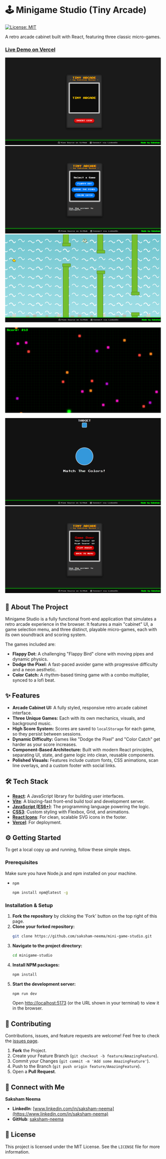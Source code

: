 # 🕹️ Minigame Studio (Tiny Arcade)

[![License: MIT](https://img.shields.io/badge/License-MIT-yellow.svg?style=for-the-badge)](https://opensource.org/licenses/MIT)

A retro arcade cabinet built with React, featuring three classic micro-games.

### [**Live Demo on Vercel**](https://mini-game-studio.vercel.app/)

![Minigame Studio Screenshot](/Screenshot%202025-09-14%20113758.png)
![Minigame Studio Screenshot](/Screenshot%202025-09-14%20113819.png)
![Minigame Studio Screenshot](/Screenshot%202025-09-14%20113909.png)

![Minigame Studio Screenshot](/Screenshot%202025-09-14%20113937.png)

![Minigame Studio Screenshot](/Screenshot%202025-09-14%20114024.png)
![Minigame Studio Screenshot](/Screenshot%202025-09-14%20114127.png)

## 🚀 About The Project

Minigame Studio is a fully functional front-end application that simulates a retro arcade experience in the browser. It features a main "cabinet" UI, a game selection menu, and three distinct, playable micro-games, each with its own soundtrack and scoring system.

The games included are:

- **Flappy Dot:** A challenging "Flappy Bird" clone with moving pipes and dynamic physics.
- **Dodge the Pixel:** A fast-paced avoider game with progressive difficulty and a neon aesthetic.
- **Color Catch:** A rhythm-based timing game with a combo multiplier, synced to a lofi beat.

## ✨ Features

- **Arcade Cabinet UI:** A fully styled, responsive retro arcade cabinet interface.
- **Three Unique Games:** Each with its own mechanics, visuals, and background music.
- **High Score System:** Scores are saved to `localStorage` for each game, so they persist between sessions.
- **Dynamic Difficulty:** Games like "Dodge the Pixel" and "Color Catch" get harder as your score increases.
- **Component-Based Architecture:** Built with modern React principles, separating UI, state, and game logic into clean, reusable components.
- **Polished Visuals:** Features include custom fonts, CSS animations, scan line overlays, and a custom footer with social links.

## 🛠️ Tech Stack

- **[React](https://reactjs.org/)**: A JavaScript library for building user interfaces.
- **[Vite](https://vitejs.dev/)**: A blazing-fast front-end build tool and development server.
- **[JavaScript (ES6+)](https://www.ecma-international.org/)**: The programming language powering the logic.
- **[CSS3](https://www.w3.org/Style/CSS/)**: Custom styling with Flexbox, Grid, and animations.
- **[React Icons](https://react-icons.github.io/react-icons/)**: For clean, scalable SVG icons in the footer.
- **[Vercel](https://vercel.com/)**: For deployment.

## ⚙️ Getting Started

To get a local copy up and running, follow these simple steps.

### Prerequisites

Make sure you have Node.js and npm installed on your machine.

- `npm`
  ```sh
  npm install npm@latest -g
  ```

### Installation & Setup

1.  **Fork the repository** by clicking the 'Fork' button on the top right of this page.
2.  **Clone your forked repository:**
    ```sh
    git clone https://github.com/saksham-neema/mini-game-studio.git
    ```
3.  **Navigate to the project directory:**
    ```sh
    cd minigame-studio
    ```
4.  **Install NPM packages:**
    ```sh
    npm install
    ```
5.  **Start the development server:**
    ```sh
    npm run dev
    ```
    Open [http://localhost:5173](http://localhost:5173) (or the URL shown in your terminal) to view it in the browser.

## 🤝 Contributing

Contributions, issues, and feature requests are welcome! Feel free to check the [issues page](https://github.com/saksham-neema/mini-game-studio.git/issues).

1.  **Fork** the Project.
2.  Create your Feature Branch (`git checkout -b feature/AmazingFeature`).
3.  Commit your Changes (`git commit -m 'Add some AmazingFeature'`).
4.  Push to the Branch (`git push origin feature/AmazingFeature`).
5.  Open a **Pull Request**.

## 👤 Connect with Me

**Saksham Neema**

- **LinkedIn**: [www.linkedin.com/in/saksham-neema](https://www.linkedin.com/in/saksham-neema)
- **GitHub**: [saksham-neema](https://github.com/saksham-neema)

## 📝 License

This project is licensed under the MIT License. See the `LICENSE` file for more information.

